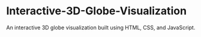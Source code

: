 # Interactive-3D-Globe-Visualization
An interactive 3D globe visualization built using HTML, CSS, and JavaScript.
